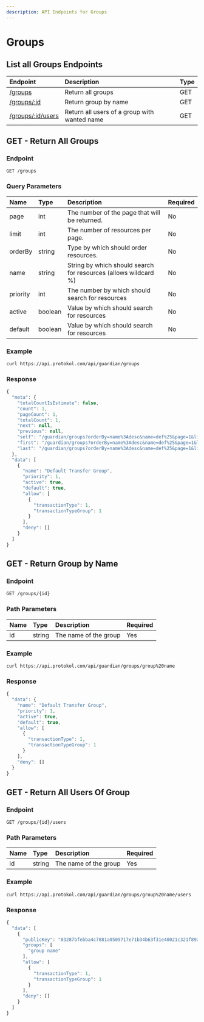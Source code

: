 ```yaml
---
description: API Endpoints for Groups
---
```


# Groups

## List all Groups Endpoints

| Endpoint | Description | Type |
| :--- | :--- | :--- |
| [/groups](groups.md#get-return-all-groups) | Return all groups | GET |
| [/groups/:id](groups.md#get-return-group-by-name) | Return group by name | GET |
| [/groups/:id/users](groups.md#get-return-all-users-of-group) | Return all users of a group with wanted name | GET |



## GET - Return All Groups

### Endpoint <a id="endpoint"></a>

```text
GET /groups
```

### **Query Parameters** <a id="query-parameters"></a>

| **Name** | Type | Description | Required |
| :--- | :--- | :--- | :--- |
| page | int | The number of the page that will be returned. | No |
| limit | int | The number of resources per page. | No |
| orderBy | string | Type by which should order resources. | No |
| name | string | String by which should search for resources \(allows wildcard %\) | No |
| priority | int | The number by which should search for resources | No |
| active | boolean | Value by which should search for resources | No |
| default | boolean | Value by which should search for resources | No |

### Example

```text
curl https://api.protokol.com/api/guardian/groups
```

### Response

```javascript
{
  "meta": {
    "totalCountIsEstimate": false,
    "count": 1,
    "pageCount": 1,
    "totalCount": 1,
    "next": null,
    "previous": null,
    "self": "/guardian/groups?orderBy=name%3Adesc&name=def%25&page=1&limit=100",
    "first": "/guardian/groups?orderBy=name%3Adesc&name=def%25&page=1&limit=100",
    "last": "/guardian/groups?orderBy=name%3Adesc&name=def%25&page=1&limit=100"
  },
  "data": [
    {
      "name": "Default Transfer Group",
      "priority": 1,
      "active": true,
      "default": true,
      "allow": [
        {
          "transactionType": 1,
          "transactionTypeGroup": 1
        }
      ],
      "deny": []
    }
  ]
}
```

## GET - Return Group by Name

### Endpoint <a id="endpoint"></a>

```text
GET /groups/{id}
```

### Path Parameters <a id="path-parameters"></a>

| Name | Type | Description | Required |
| :--- | :--- | :--- | :--- |
| id | string | The name of the group | Yes |

### Example

```text
curl https://api.protokol.com/api/guardian/groups/group%20name
```

### Response

```javascript
{
  "data": {
    "name": "Default Transfer Group",
    "priority": 1,
    "active": true,
    "default": true,
    "allow": [
      {
        "transactionType": 1,
        "transactionTypeGroup": 1
      }
    ],
    "deny": []
  }
}
```

## GET - Return All Users Of Group

### Endpoint <a id="endpoint"></a>

```text
GET /groups/{id}/users
```

### Path Parameters <a id="path-parameters"></a>

| Name | Type | Description | Required |
| :--- | :--- | :--- | :--- |
| id | string | The name of the group | Yes |

### Example

```text
curl https://api.protokol.com/api/guardian/groups/group%20name/users
```

### Response

```javascript
{
  "data": [
    {
      "publicKey": "03287bfebba4c7881a0509717e71b34b63f31e40021c321f89ae04f84be6d6ac37",
      "groups": [
        "group name"
      ],
      "allow": [
        {
          "transactionType": 1,
          "transactionTypeGroup": 1
        }
      ],
      "deny": []
    }
  ]
}
```



